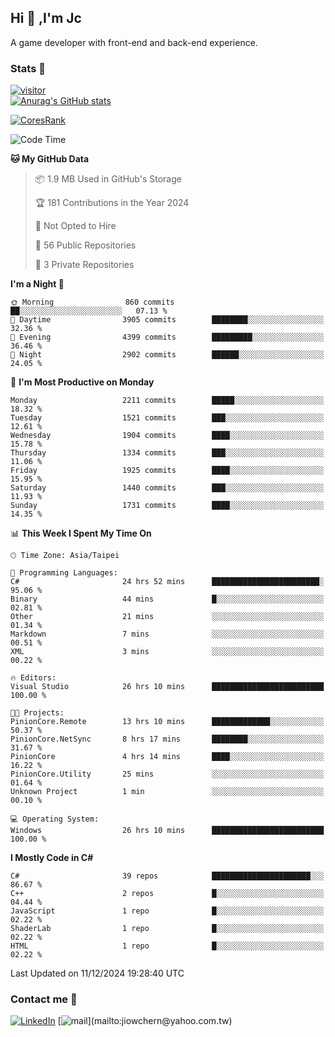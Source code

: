 ## Hi 👋 ,I'm Jc  

A game developer with front-end and back-end experience.  

### Stats  📝
[![visitor](https://visitor-badge.glitch.me/badge?page_id=jiowchern.jiowchern&style=flat-square&color=0088cc)](https://visitor-badge.glitch.me/badge?page_id=jiowchern.jiowchern&style=flat-square&color=0088cc)  
[![Anurag's GitHub stats](https://github-readme-stats.vercel.app/api?username=jiowchern&count_private=true&&show_icons=true)](https://github.com/anuraghazra/github-readme-stats)  
<!-- [![trophy](https://github-profile-trophy.vercel.app/?username=jiowchern)](https://github.com/ryo-ma/github-profile-trophy)   -->
[![CoresRank](https://cr-ss-service.azurewebsites.net/api/ScreenShot?widget=summary&username=jiowchern)](https://cr-ss-service.azurewebsites.net/api/ScreenShot?widget=summary&username=jiowchern)


<!--START_SECTION:waka-->
![Code Time](http://img.shields.io/badge/Code%20Time-1%2C343%20hrs%2035%20mins-blue)

**🐱 My GitHub Data** 

> 📦 1.9 MB Used in GitHub's Storage 
 > 
> 🏆 181 Contributions in the Year 2024
 > 
> 🚫 Not Opted to Hire
 > 
> 📜 56 Public Repositories 
 > 
> 🔑 3 Private Repositories 
 > 
**I'm a Night 🦉** 

```text
🌞 Morning                860 commits         ██░░░░░░░░░░░░░░░░░░░░░░░   07.13 % 
🌆 Daytime                3905 commits        ████████░░░░░░░░░░░░░░░░░   32.36 % 
🌃 Evening                4399 commits        █████████░░░░░░░░░░░░░░░░   36.46 % 
🌙 Night                  2902 commits        ██████░░░░░░░░░░░░░░░░░░░   24.05 % 
```
📅 **I'm Most Productive on Monday** 

```text
Monday                   2211 commits        █████░░░░░░░░░░░░░░░░░░░░   18.32 % 
Tuesday                  1521 commits        ███░░░░░░░░░░░░░░░░░░░░░░   12.61 % 
Wednesday                1904 commits        ████░░░░░░░░░░░░░░░░░░░░░   15.78 % 
Thursday                 1334 commits        ███░░░░░░░░░░░░░░░░░░░░░░   11.06 % 
Friday                   1925 commits        ████░░░░░░░░░░░░░░░░░░░░░   15.95 % 
Saturday                 1440 commits        ███░░░░░░░░░░░░░░░░░░░░░░   11.93 % 
Sunday                   1731 commits        ████░░░░░░░░░░░░░░░░░░░░░   14.35 % 
```


📊 **This Week I Spent My Time On** 

```text
🕑︎ Time Zone: Asia/Taipei

💬 Programming Languages: 
C#                       24 hrs 52 mins      ████████████████████████░   95.06 % 
Binary                   44 mins             █░░░░░░░░░░░░░░░░░░░░░░░░   02.81 % 
Other                    21 mins             ░░░░░░░░░░░░░░░░░░░░░░░░░   01.34 % 
Markdown                 7 mins              ░░░░░░░░░░░░░░░░░░░░░░░░░   00.51 % 
XML                      3 mins              ░░░░░░░░░░░░░░░░░░░░░░░░░   00.22 % 

🔥 Editors: 
Visual Studio            26 hrs 10 mins      █████████████████████████   100.00 % 

🐱‍💻 Projects: 
PinionCore.Remote        13 hrs 10 mins      █████████████░░░░░░░░░░░░   50.37 % 
PinionCore.NetSync       8 hrs 17 mins       ████████░░░░░░░░░░░░░░░░░   31.67 % 
PinionCore               4 hrs 14 mins       ████░░░░░░░░░░░░░░░░░░░░░   16.22 % 
PinionCore.Utility       25 mins             ░░░░░░░░░░░░░░░░░░░░░░░░░   01.64 % 
Unknown Project          1 min               ░░░░░░░░░░░░░░░░░░░░░░░░░   00.10 % 

💻 Operating System: 
Windows                  26 hrs 10 mins      █████████████████████████   100.00 % 
```

**I Mostly Code in C#** 

```text
C#                       39 repos            ██████████████████████░░░   86.67 % 
C++                      2 repos             █░░░░░░░░░░░░░░░░░░░░░░░░   04.44 % 
JavaScript               1 repo              █░░░░░░░░░░░░░░░░░░░░░░░░   02.22 % 
ShaderLab                1 repo              █░░░░░░░░░░░░░░░░░░░░░░░░   02.22 % 
HTML                     1 repo              █░░░░░░░░░░░░░░░░░░░░░░░░   02.22 % 
```




 Last Updated on 11/12/2024 19:28:40 UTC
<!--END_SECTION:waka-->



### Contact me 💬
[![LinkedIn](https://img.shields.io/badge/-JiowchernChen-0077B5?style==flat-square&logo=LinkedIn&logoColor=white)](https://www.linkedin.com/in/jiowchern-chen-4aaa90b7/) [![mail](https://img.shields.io/badge/-jiowchern%40yahoo.com.tw-blueviolet?style=flat-square&logo=yahoo!)](mailto:jiowchern@yahoo.com.tw)    

<!-- [![Linkedin Badge](https://img.shields.io/badge/-LinkedIn-blue?style=flat-square&logo=Linkedin&logoColor=white&link=https://www.linkedin.com/in/jiowchern-chen-4aaa90b7/)](https://www.linkedin.com/in/jiowchern-chen-4aaa90b7/) -->


<!--
**jiowchern/jiowchern** is a ✨ _special_ ✨ repository because its `README.md` (this file) appears on your GitHub profile.

Here are some ideas to get you started:

- 🔭 I’m currently working on ...
- 🌱 I’m currently learning ...
- 👯 I’m looking to collaborate on ...
- 🤔 I’m looking for help with ...
- 💬 Ask me about ...
- 📫 How to reach me: ...
- 😄 Pronouns: ...
- ⚡ Fun fact: ...
-->
